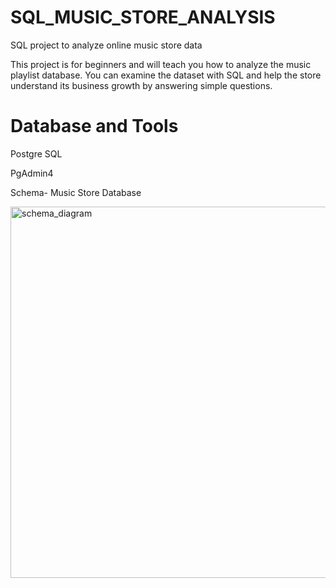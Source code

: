 # SQL_MUSIC_STORE_ANALYSIS

SQL project to analyze online music store data

This project is for beginners and will teach you how to analyze the music playlist database. You can examine the dataset with SQL and help the store understand its business growth by answering simple questions.

# Database and Tools

Postgre SQL

PgAdmin4


Schema- Music Store Database

<img width="594" alt="schema_diagram" src="https://github.com/user-attachments/assets/bbc43964-fbb8-4bf5-944a-e3a4e0ff2fb5" />
